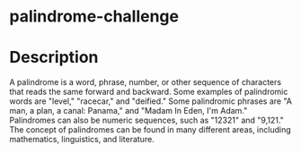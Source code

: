 # palindrome-challenge
# Description
A palindrome is a word, phrase, number, or other sequence of characters that reads the same forward and backward. Some examples of palindromic words are "level," "racecar," and "deified." Some palindromic phrases are "A man, a plan, a canal: Panama," and "Madam In Eden, I'm Adam." Palindromes can also be numeric sequences, such as "12321" and "9,121." The concept of palindromes can be found in many different areas, including mathematics, linguistics, and literature.